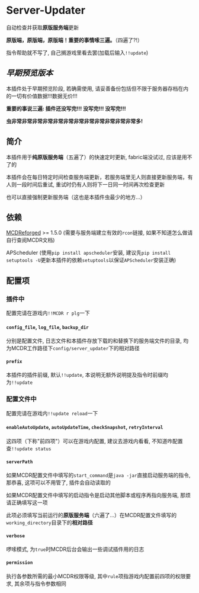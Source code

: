 # Server-Updater
自动检查并获取**原版服务端**更新

**原版端，原版端，原版端！重要的事情嗦三遍。**（四遍了?!）

指令帮助就不写了, 自己搁游戏里看去罢(加载后输入`!!update`)

## *早期预览版本*
本插件处于早期预览阶段, 若确需使用, 请妥善备份包括但不限于服务器存档在内的一切有价值数据!!!数据无价!!!

**重要的事说三遍: 插件还没写完!!! 没写完!!! 没写完!!!**

**虫非常非常非常非常非常非常非常非常非常非常非常非常多!**

## 简介
本插件用于**纯原版服务端**（五遍了）的快速定时更新, fabric端没试过, 应该是用不了的

本插件会在每日特定时间检查服务端更新，若服务端里无人则直接更新服务端，有人则一段时间后重试, 重试时仍有人则将下一日同一时间再次检查更新

也可以直接强制更新服务端（这也是本插件虫最少的地方...）

## 依赖
[MCDReforged](http://github.com/Fallen-Breath/MCDReforged) >= 1.5.0 (需要与服务端建立有效的`rcon`链接, 如果不知道怎么做请自行查阅MCDR文档)

APScheduler 
(使用`pip install apscheduler`安装, 建议先`pip install setuptools -U`更新本插件的依赖`setuptools`以保证`APScheduler`安装正确)

## 配置项
### 插件中
配置完请在游戏内`!!MCDR r plg`一下
#### `config_file`, `log_file`, `backup_dir`
分别是配置文件, 日志文件和本插件存放下载的和替换下的服务端文件的目录, 均为MCDR工作路径下`config/server_updater`下的相对路径

#### `prefix`
本插件的插件前缀, 默认`!!update`, 本说明无额外说明提及指令时前缀均为`!!update`

### 配置文件中
配置完请在游戏内`!!update reload`一下

#### `enableAutoUpdate`, `autoUpdateTime`, `checkSnapshot`, `retryInterval`
这四项（下称"前四项"）可以在游戏内配置, 建议去游戏内看看, 不知道咋配置查`!!update status`

#### `serverPath`
如果MCDR配置文件中填写的`start_command`是`java -jar`直接启动服务端的指令, 那恭喜, 这项可以不用管了, 插件会自动读取的

如果MCDR配置文件中填写的启动指令是启动其他脚本或程序再指向服务端, 那烦请正确填写这一项

此项必须填写当前运行的**原版服务端**（六遍了...）在MCDR配置文件填写的`working_directory`目录下的**相对路径**

#### `verbose`
啰嗦模式, 为`true`时MCDR后台会输出一些调试插件用的日志

#### `permission`
执行各参数所需的最小MCDR权限等级, 其中`rule`项指游戏内配置前四项的权限要求, 其余项与指令参数相同
